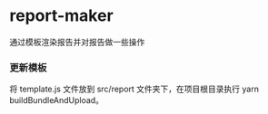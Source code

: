 # report-maker

通过模板渲染报告并对报告做一些操作

### 更新模板

将 template.js 文件放到 src/report 文件夹下，在项目根目录执行 yarn buildBundleAndUpload。
